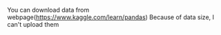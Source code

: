 You can download data from webpage(https://www.kaggle.com/learn/pandas)
Because of data size, I can't upload them
